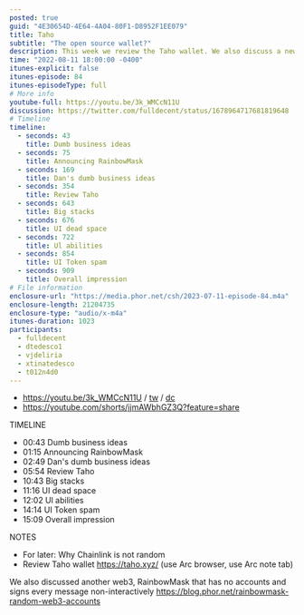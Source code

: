 ```yaml
---
posted: true
guid: "4E30654D-4E64-4A04-80F1-D8952F1EE079"
title: Taho
subtitle: "The open source wallet?"
description: This week we review the Taho wallet. We also discuss a new concept in web3, RainbowMask, that has no accounts and signs every message non-interactively. Thanks to all who stayed until the end!
time: "2022-08-11 18:00:00 -0400"
itunes-explicit: false
itunes-episode: 84
itunes-episodeType: full
# More info
youtube-full: https://youtu.be/3k_WMCcN11U
discussion: https://twitter.com/fulldecent/status/1678964717681819648
# Timeline
timeline:
  - seconds: 43
    title: Dumb business ideas
  - seconds: 75
    title: Announcing RainbowMask
  - seconds: 169
    title: Dan's dumb business ideas
  - seconds: 354
    title: Review Taho
  - seconds: 643
    title: Big stacks
  - seconds: 676
    title: UI dead space
  - seconds: 722
    title: Ul abilities
  - seconds: 854
    title: UI Token spam
  - seconds: 909
    title: Overall impression
# File information
enclosure-url: "https://media.phor.net/csh/2023-07-11-episode-84.m4a"
enclosure-length: 21204735
enclosure-type: "audio/x-m4a"
itunes-duration: 1023
participants:
  - fulldecent
  - dtedesco1
  - vjdeliria
  - xtinatedesco
  - t012n4d0
---
```


<!--end of quick notes-->

- https://youtu.be/3k_WMCcN11U / [tw](https://twitter.com/fulldecent/status/1678964717681819648) / [dc](https://discord.com/channels/513179688865234945/882640701794451536/1128523714020003931)
- https://youtube.com/shorts/jjmAWbhGZ3Q?feature=share 

TIMELINE

- 00:43 Dumb business ideas
- 01:15 Announcing RainbowMask
- 02:49 Dan's dumb business ideas
- 05:54 Review Taho
- 10:43 Big stacks
- 11:16 UI dead space
- 12:02 Ul abilities
- 14:14 UI Token spam
- 15:09 Overall impression

NOTES

- For later: Why Chainlink is not random
- Review Taho wallet https://taho.xyz/ (use Arc browser, use Arc note tab)

We also discussed another web3, RainbowMask that has no accounts and signs every message non-interactively https://blog.phor.net/rainbowmask-random-web3-accounts